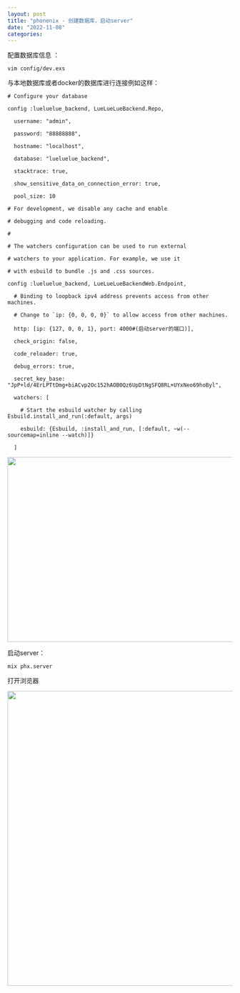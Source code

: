 ```yaml
---
layout: post
title: "phonenix - 创建数据库，启动server"
date: "2022-11-08"
categories: 
---
```

<p>配置数据库信息 ：</p>

<pre>
<code>vim config/dev.exs</code></pre>

<p>与本地数据库或者docker的数据库进行连接例如这样：</p>

<pre>
<code># Configure your database

config :lueluelue_backend, LueLueLueBackend.Repo,

&nbsp; username: &quot;admin&quot;,

&nbsp; password: &quot;88888888&quot;,

&nbsp; hostname: &quot;localhost&quot;,

&nbsp; database: &quot;lueluelue_backend&quot;,

&nbsp; stacktrace: true,

&nbsp; show_sensitive_data_on_connection_error: true,

&nbsp; pool_size: 10

# For development, we disable any cache and enable

# debugging and code reloading.

#

# The watchers configuration can be used to run external

# watchers to your application. For example, we use it

# with esbuild to bundle .js and .css sources.

config :lueluelue_backend, LueLueLueBackendWeb.Endpoint,

&nbsp; # Binding to loopback ipv4 address prevents access from other machines.

&nbsp; # Change to `ip: {0, 0, 0, 0}` to allow access from other machines.

&nbsp; http: [ip: {127, 0, 0, 1}, port: 4000#(启动server的端口)],

&nbsp; check_origin: false,

&nbsp; code_reloader: true,

&nbsp; debug_errors: true,

&nbsp; secret_key_base: &quot;JpP+ld/4ErLPTtDmg+biACvp2Oc152hAOB0Qz6UpDtNgSFQ8RL+UYxNeo69hoByl&quot;,

&nbsp; watchers: [

&nbsp;&nbsp;&nbsp; # Start the esbuild watcher by calling Esbuild.install_and_run(:default, args)

&nbsp;&nbsp;&nbsp; esbuild: {Esbuild, :install_and_run, [:default, ~w(--sourcemap=inline --watch)]}

&nbsp; ]</code></pre>

<p><img src="/uploads/ckeditor/pictures/698/image-20221108093442-1.png" style="height:414px; width:1040px" /></p>

<p>启动server：</p>

<pre>
<code>mix phx.server</code></pre>

<p>打开浏览器</p>

<p><img src="/uploads/ckeditor/pictures/700/image-20221108093958-2.png" style="height:660px; width:1187px" /></p>

<p>&nbsp;</p>

